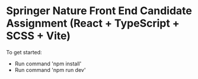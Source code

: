 # Springer Nature Front End Candidate Assignment (React + TypeScript + SCSS + Vite)

To get started:

- Run command 'npm install'
- Run command 'npm run dev'
